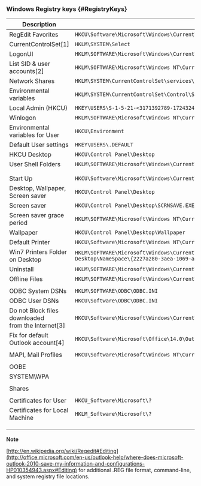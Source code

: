 ### Windows Registry keys {#RegistryKeys}

| **Description**                                     | **Key Name**                                                                                                      |
| --------------------------------------------------- | ----------------------------------------------------------------------------------------------------------------- |
| RegEdit Favorites                                   | `HKCU\Software\Microsoft\Windows\CurrentVersion\Applets\Regedit\Favorites`                                        |
| CurrentControlSet\[1]                               | `HKLM\SYSTEM\Select`                                                                                              |
| LogonUI                                             | `HKLM\SOFTWARE\Microsoft\Windows\CurrentVersion\Authentication\LogonUI`                                            |
| List SID & user accounts\[2]                        | `HKLM\SOFTWARE\Microsoft\Windows NT\CurrentVersion\ProfileList`                                                    |
| Network Shares                                      | `HKLM\SYSTEM\CurrentControlSet\services\LanmanServer\Shares`                                                       |
| Environmental variables                             | `HKLM\SYSTEM\CurrentControlSet\Control\Session Manager\Environment`                                                |
| Local Admin (HKCU)                                  | `HKEY\USERS\S-1-5-21-<3171392789-1724324034-2371106253>-500`                                                       |
| Winlogon                                            | `HKLM\SOFTWARE\Microsoft\Windows NT\CurrentVersion\Winlogon`                                                       |
| Environmental variables for User                    | `HKCU\Environment`                                                                                                 |
| Default User settings                               | `HKEY\USERS\.DEFAULT`                                                                                             |
| HKCU Desktop                                        | `HKCU\Control Panel\Desktop`                                                                                       |
| User Shell Folders                                  | `HKLM\SOFTWARE\Microsoft\Windows\CurrentVersion\Explorer\User Shell Folders`                                       |
|                                                     |                                                                                                                   |
|                                                     |                                                                                                                   |
| Start Up                                            | `HKCU\Software\Microsoft\Windows\CurrentVersion\Run`                                                               |
| Desktop, Wallpaper, Screen saver                    | `HKCU\Control Panel\Desktop`                                                                                       |
| Screen saver                                        | `HKCU\Control Panel\Desktop\SCRNSAVE.EXE`                                                                          |
| Screen saver grace period                           | `HKLM\SOFTWARE\Microsoft\Windows NT\CurrentVersion\Winlogon\ScreenSaverGracePeriod`                                |
| Wallpaper                                           | `HKCU\Control Panel\Desktop\Wallpaper`                                                                             |
| Default Printer                                     | `HKCU\Software\Microsoft\Windows NT\CurrentVersion\Windows`                                                        |
| Win7 Printers Folder on Desktop                     | `HKLM\SOFTWARE\Microsoft\Windows\CurrentVersion\Explorer\`<br>`Desktop\NameSpace\{2227a280-3aea-1069-a2de-08002b30309d}`|
| Uninstall                                           | `HKLM\SOFTWARE\Microsoft\Windows\CurrentVersion\Uninstall`                                                         |
| Offline Files                                       | `HKLM\SOFTWARE\Microsoft\Windows\CurrentVersion\NetCache`                                                          |
|                                                     |                                                                                                                   |
| ODBC System DSNs                                    | `HKLM\SOFTWARE\ODBC\ODBC.INI`                                                                                      |
| ODBC User DSNs                                      | `HKCU\Software\ODBC\ODBC.INI`                                                                                      |
| Do not Block files downloaded<br> from the Internet\[3] | `HKCU\Software\Microsoft\Windows\CurrentVersion\Policies\Attachments\SaveZoneInformation`                          |
| Fix for default Outlook account\[4]                 | `HKCU\Software\Microsoft\Office\14.0\Outlook\Options\Mail\NewItemsUseDefaultSendingAccount`                        |
|                                                     |                                                                                                                   |
| MAPI, Mail Profiles                                 | `HKCU\Software\Microsoft\Windows NT\CurrentVersion\Windows Messaging Subsystem\Profiles`                           |
|                                                     |                                                                                                                   |
| OOBE                                                |                                                                                                                   |
| SYSTEM\WPA                                          |                                                                                                                   |
|                                                     |                                                                                                                   |
| Shares                                              |                                                                                                                   |
|                                                     |                                                                                                                   |
| Certificates for User                               | `HKCU_Software\Microsoft\?`                                                                                       |
| Certificates for Local Machine                      | `HKLM_Software\Microsoft\?`                                                                                       |
|                                                     |                                                                                                                   |
|                                                     |                                                                                                                   |
|                                                     |                                                                                                                   |

**Note**

[http://en.wikipedia.org/wiki/Regedit#Editing](http://office.microsoft.com/en-us/outlook-help/where-does-microsoft-outlook-2010-save-my-information-and-configurations-HP010354943.aspx#Editing) for additional .REG file format, command-line, and system registry file locations.

